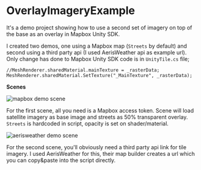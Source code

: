 # OverlayImageryExample

It's a demo project showing how to use a second set of imagery on top of the base as an overlay in Mapbox Unity SDK.

I created two demos, one using a Mapbox map (`Streets` by default) and second using a third party api (I used AerisWeather api as example url).    
Only change has done to Mapbox Unity SDK code is in `UnityTile.cs` file;
```
//MeshRenderer.sharedMaterial.mainTexture = _rasterData;
MeshRenderer.sharedMaterial.SetTexture("_MainTexture", _rasterData);
```

**Scenes**    

![mapbox demo scene](https://i.imgur.com/9gQNwAW.jpg)    

For the first scene, all you need is a Mapbox access token. Scene will load satellite imagery as base image and streets as 50% transparent overlay. `Streets` is hardcoded in script, opacity is set on shader/material.

![aerisweather demo scene](https://i.imgur.com/GxYMrQE.jpg)    

For the second scene, you'll obviously need a third party api link for tile imagery. I used AerisWeather for this, their map builder creates a url which you can copy&paste into the script directly.
